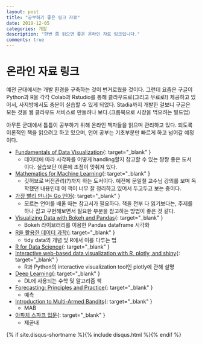 ```yaml
---
layout: post
title: "공부하기 좋은 링크 자료"
date: 2019-12-05
categories: 개발
description: "한번 쯤 읽으면 좋은 온라인 자료 링크입니다."
comments: true
---
```


# 온라인 자료 링크

예전 군대에서는 개발 환경을 구축하는 것이 번거로웠을 것이다. 그런데 요즘은 구글이 Python과 R을 각각 Colab과 Rstudio를 통해 클라우드로(그리고 무료로!) 제공하고 있어서, 사지방에서도 충분이 실습할 수 있게 되었다. Stadia까지 개발한 걸보니 구글은 모든 것을 웹 클라우드 서비스로 만들려나 보다.(크롬북으로 시장을 먹으려는 빌드업)

아무튼 군대에서 틈틈이 공부하기 위해 온라인 책자들을 읽으며 관리하고 있다. 되도록 이론적인 책을 읽으려고 하고 있으며, 언어 공부는 기초부분만 빠르게 하고 넘어갈 예정이다.

- [Fundamentals of Data Visualization](https://serialmentor.com/dataviz){: target="_blank" }
  - 데이터에 따라 시각화를 어떻게 handling할지 참고할 수 있는 짱짱 좋은 도서이다. 실습보단 이론에 초점이 맞춰져 있다.
- [Mathematics for Machine Learning](https://mml-book.github.io){: target="_blank" }
  - 깃허브로 버전관리(?)까지 하는 도서이다. 예전에 문일철 교수님 강의를 보며 독학했던 내용인데 이 책이 너무 잘 정리하고 있어서 두고두고 보는 중이다.
- [가장 빨리 만나는 Go 언어](http://pyrasis.com/go.html){: target="_blank" }
  - 모르는 언어를 배울 때는 참고서가 필요하다. 책을 전부 다 읽기보다는, 주제를 하나 잡고 구현해보면서 필요한 부분을 참고하는 방법이 좋은 것 같다.
- [Visualizing Data with Bokeh and Pandas](https://programminghistorian.org/en/lessons/visualizing-with-bokeh){: target="_blank" }
  - Bokeh 라이브러리를 이용한 Pandas dataframe 시각화
- [R을 활용한 데이터 과학](https://sulgik.github.io/r4ds){: target="_blank" }
  - tidy data의 개념 및 R에서 이를 다루는 법
- [R for Data Science](https://r4ds.had.co.nz){: target="_blank" }
- [Interactive web-based data visualization with R, plotly, and shiny](https://plotly-r.com/index.html){: target="_blank" }
  - R과 Python의 interactive visualization tool인 plotly에 관해 설명
- [Deep Learning](http://www.deeplearningbook.org){: target="_blank" }
  - DL에 사용되는 수학 및 알고리즘 책
- [Forecasting: Principles and Practice](https://otexts.com/fppkr/){: target="_blank" }
  - 예측 
- [Introduction to Multi-Armed Bandits](https://arxiv.org/pdf/1904.07272.pdf?fbclid=IwAR32e-DUeDS7MYQwaxQqu7d1z7uVS2HJDkONhrIPBTxGP9ZGzUvJqXpH24s){: target="_blank" }
  - MAB
- [아파치 스파크 입문](https://fliphtml5.com/hkuy/durs/basic){: target="_blank" }
  - 제곧내
  
{% if site.disqus-shortname %}{% include disqus.html %}{% endif %}
